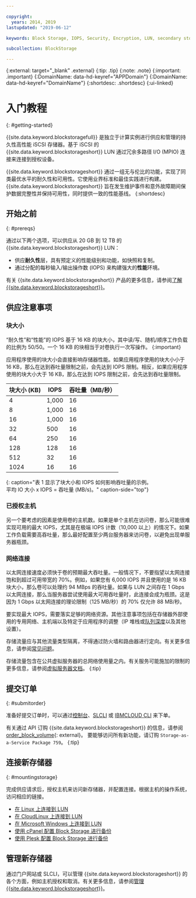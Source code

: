 ```yaml
---

copyright:
  years: 2014, 2019
lastupdated: "2019-06-12"

keywords: Block Storage, IOPS, Security, Encryption, LUN, secondary storage, mount storage, provision storage, ISCSI, MPIO, redundant

subcollection: BlockStorage

---
```

{:external: target="_blank" .external}
{:tip: .tip}
{:note: .note}
{:important: .important}
{:DomainName: data-hd-keyref="APPDomain"}
{:DomainName: data-hd-keyref="DomainName"}
{:shortdesc: .shortdesc}
{:ui-linked}

# 入门教程
{: #getting-started}

{{site.data.keyword.blockstoragefull}} 是独立于计算实例进行供应和管理的持久性高性能 iSCSI 存储器。基于 iSCSI 的 {{site.data.keyword.blockstorageshort}} LUN 通过冗余多路径 I/O (MPIO) 连接来连接到授权设备。

{{site.data.keyword.blockstorageshort}} 通过一组无与伦比的功能，实现了同类最优水平的耐久性和可用性。它使用业界标准和最佳实践进行构建。{{site.data.keyword.blockstorageshort}} 旨在发生维护事件和意外故障期间保护数据完整性并保持可用性，同时提供一致的性能基线。
{:shortdesc}

## 开始之前
{: #prereqs}

通过以下两个选项，可以供应从 20 GB 到 12 TB 的 {{site.data.keyword.blockstorageshort}} LUN：<br/>
- 供应**耐久性**层，具有预定义的性能级别和功能，如快照和复制。
- 通过分配的每秒输入/输出操作数 (IOPS) 来构建强大的**性能**环境。

有关 {{site.data.keyword.blockstorageshort}} 产品的更多信息，请参阅[了解 {{site.data.keyword.blockstorageshort}}](/docs/infrastructure/BlockStorage?topic=BlockStorage-About)。

## 供应注意事项

### 块大小

“耐久性”和“性能”的 IOPS 基于 16 KB 的块大小，其中读/写、随机/顺序工作负载的比例为 50/50。一个 16 KB 的块相当于对卷执行一次写操作。
{:important}

应用程序使用的块大小会直接影响存储器性能。如果应用程序使用的块大小小于 16 KB，那么在达到吞吐量限制之前，会先达到 IOPS 限制。相反，如果应用程序使用的块大小大于 16 KB，那么在达到 IOPS 限制之前，会先达到吞吐量限制。

|块大小 (KB)|IOPS|吞吐量（MB/秒）|
|-----|-----|-----|
|4|1,000|16|
|8|1,000|16|
|16|1,000|16|
|32|500|16|
|64|250|16|
|128|128|16|
|512|32|16|
|1024|16|16|
{: caption="表 1 显示了块大小和 IOPS 如何影响吞吐量的示例。<br/>平均 IO 大小 x IOPS = 吞吐量 (MB/s)。" caption-side="top"}

### 已授权主机

另一个要考虑的因素是使用卷的主机数。如果是单个主机在访问卷，那么可能很难实现可用的最大 IOPS，尤其是在极端 IOPS 计数（10,000 以上）的情况下。如果工作负载需要高吞吐量，那么最好配置至少两台服务器来访问卷，以避免出现单服务器瓶颈。

### 网络连接

以太网连接速度必须快于卷的预期最大吞吐量。一般情况下，不要指望以太网连接饱和到超过可用带宽的 70%。例如，如果您有 6,000 IOPS 并且使用的是 16 KB 块大小，那么卷可以处理约 94 MBps 的吞吐量。如果与 LUN 之间存在 1 Gbps 以太网连接，那么当服务器尝试使用最大可用吞吐量时，此连接会成为瓶颈。这是因为 1 Gbps 以太网连接的理论限制（125 MB/秒）的 70% 仅允许 88 MB/秒。

要实现最大 IOPS，需要落实足够的网络资源。其他注意事项包括在存储器外部使用的专用网络、主机端以及特定于应用程序的调整（IP 堆栈或[队列深度](/docs/infrastructure/BlockStorage?topic=BlockStorage-hostqueuesettings)以及其他设置）。

存储流量应与其他流量类型隔离，不得通过防火墙和路由器进行定向。有关更多信息，请参阅[常见问题](/docs/BlockStorage?topic=block-storage-faqs#isolatedstoragetraffic)。

存储流量包含在公共虚拟服务器的总网络使用量之内。有关服务可能施加的限制的更多信息，请参阅[虚拟服务器文档](/docs/vsi?topic=virtual-servers-about-public-virtual-servers#about-public-virtual-servers)。
{:tip}

## 提交订单
{: #submitorder}

准备好提交订单时，可以通过[控制台](/docs/infrastructure/BlockStorage?topic=BlockStorage-orderingthroughConsole)、[SLCLI](/docs/infrastructure/BlockStorage?topic=BlockStorage-orderingthroughCLI) 或 [IBMCLOUD CLI](/docs/cli/reference/ibmcloud?topic=cloud-cli-sl-block-storage#sl_block_volume_order) 来下单。

有关通过 API 订购 {{site.data.keyword.blockstorageshort}} 的信息，请参阅 [order_block_volume](https://softlayer-python.readthedocs.io/en/latest/api/managers/block/#SoftLayer.managers.block.BlockStorageManager.order_block_volume){: external}。
要能够访问所有新功能，请订购 `Storage-as-a-Service Package 759`。
{:tip}

## 连接新存储器
{: #mountingstorage}

完成供应请求后，授权主机来访问新存储器，并配置连接。根据主机的操作系统，访问相应的链接。
- [在 Linux 上连接到 LUN](/docs/infrastructure/BlockStorage?topic=BlockStorage-mountingLinux)
- [在 CloudLinux 上连接到 LUN](/docs/infrastructure/BlockStorage?topic=BlockStorage-mountingCloudLinux)
- [在 Microsoft Windows 上连接到 LUN](/docs/infrastructure/BlockStorage?topic=BlockStorage-mountingWindows)
- [使用 cPanel 配置 Block Storage 进行备份](/docs/infrastructure/BlockStorage?topic=BlockStorage-cPanelBackups)
- [使用 Plesk 配置 Block Storage 进行备份](/docs/infrastructure/BlockStorage?topic=BlockStorage-PleskBackups)

## 管理新存储器

通过门户网站或 SLCLI，可以管理 {{site.data.keyword.blockstorageshort}} 的各个方面，例如主机授权和取消。有关更多信息，请参阅[管理 {{site.data.keyword.blockstorageshort}}](/docs/infrastructure/BlockStorage?topic=BlockStorage-managingstorage)。

